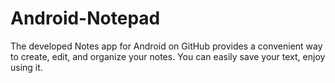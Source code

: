 # Android-Notepad
The developed Notes app for Android on GitHub provides a convenient way to create, edit, and organize your notes. You can easily save your text, enjoy using it.
